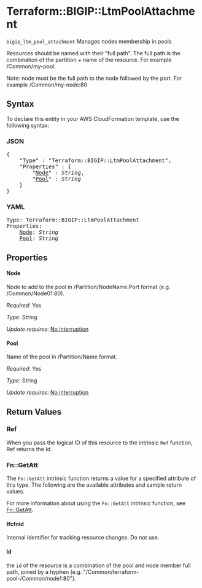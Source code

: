 # Terraform::BIGIP::LtmPoolAttachment

`bigip_ltm_pool_attachment` Manages nodes membership in pools

Resources should be named with their "full path". The full path is the combination of the partition + name of the resource. For example /Common/my-pool.

Note: node must be the full path to the node followed by the port. For example /Common/my-node:80

## Syntax

To declare this entity in your AWS CloudFormation template, use the following syntax:

### JSON

<pre>
{
    "Type" : "Terraform::BIGIP::LtmPoolAttachment",
    "Properties" : {
        "<a href="#node" title="Node">Node</a>" : <i>String</i>,
        "<a href="#pool" title="Pool">Pool</a>" : <i>String</i>
    }
}
</pre>

### YAML

<pre>
Type: Terraform::BIGIP::LtmPoolAttachment
Properties:
    <a href="#node" title="Node">Node</a>: <i>String</i>
    <a href="#pool" title="Pool">Pool</a>: <i>String</i>
</pre>

## Properties

#### Node

Node to add to the pool in /Partition/NodeName:Port format (e.g. /Common/Node01:80).

_Required_: Yes

_Type_: String

_Update requires_: [No interruption](https://docs.aws.amazon.com/AWSCloudFormation/latest/UserGuide/using-cfn-updating-stacks-update-behaviors.html#update-no-interrupt)

#### Pool

Name of the pool in /Partition/Name format.

_Required_: Yes

_Type_: String

_Update requires_: [No interruption](https://docs.aws.amazon.com/AWSCloudFormation/latest/UserGuide/using-cfn-updating-stacks-update-behaviors.html#update-no-interrupt)

## Return Values

### Ref

When you pass the logical ID of this resource to the intrinsic `Ref` function, Ref returns the Id.

### Fn::GetAtt

The `Fn::GetAtt` intrinsic function returns a value for a specified attribute of this type. The following are the available attributes and sample return values.

For more information about using the `Fn::GetAtt` intrinsic function, see [Fn::GetAtt](https://docs.aws.amazon.com/AWSCloudFormation/latest/UserGuide/intrinsic-function-reference-getatt.html).

#### tfcfnid

Internal identifier for tracking resource changes. Do not use.

#### Id

the `id` of the resource is a combination of the pool and node member full path, joined by a hyphen (e.g. "/Common/terraform-pool-/Common/node1:80").

